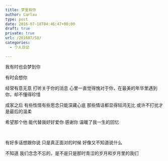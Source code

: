 ```yaml
---
title: 梦里有你
author: Carlxu
type: post
date: 2016-07-18T04:46:47+00:00
draft: true
private: true
url: /201607/58/
categories:
  - 个人日记

---
```

我有时也会梦到你

有时会想你

经常有意无意 打听关于你的消息 心里一直觉得愧对于你，在最美的年华里遇到你，却不懂得珍惜

成家之后 有些性情有些思念只能深藏心底 那些情话都显得轻鸿无比 或许不打扰才是最后的温柔

希望那个他 能代替我好好爱你 感谢你 温暖了我一生的回忆

&nbsp;

有好多话想跟你说 只是真正面对的时候 好像又不知道说什么

不知道 我们念念不忘的，是不是只是那时青涩的岁月和岁月里的我们
